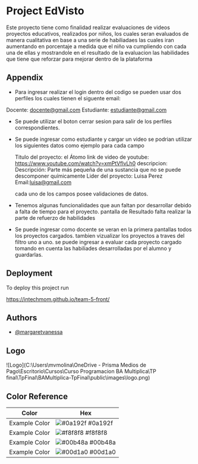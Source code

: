 
# Project EdVisto
Este proyecto tiene como finalidad realizar evaluaciones de videos proyectos educativos, realizados por niños, los cuales seran evaluados de manera cualitativa en base a una serie de habiliadaes las cuales iran aumentando en porcentaje a medida que el niño va cumpliendo con cada una de ellas y mostrandole en el resultado de la evaluacion las habilidades que tiene que reforzar para mejorar dentro de la plataforma  


## Appendix

- Para ingresar realizar el login dentro del codigo se pueden usar dos perfiles los cuales tienen el siguente email:

Docente:  docente@gmail.com
Estudiante: estudiante@gmail.com

- Se puede utilizar el boton cerrar sesion para salir de los perfiles correspondientes.

- Se puede ingresar como estudiante y cargar un video se podrian utilizar los siguientes datos como ejemplo para cada campo

    Titulo del proyecto: el Átomo
    link de video de youtube: https://www.youtube.com/watch?v=xmPtVflvLh0
    descripcion: Descripción: Parte más pequeña de una sustancia que no se puede descomponer químicamente
    Lider del proyecto: Luisa Perez
    Email:luisa@gmail.com

    cada uno de los campos posee validaciones de datos.

- Tenemos algunas funcionalidades que aun faltan por desarrollar debido a falta de tiempo para el proyecto.
    pantalla de Resultado falta realizar la parte de refuerzo de habilidades

- Se puede ingresar como docente se veran en la primera pantallas todos los proyectos cargados.
    tambien vizualizar los proyectos a traves del filtro uno a uno.
    se puede ingresar a evaluar cada proyecto cargado tomando en cuenta las habiliades desarrolladas por el alumno y guardarlas.

## Deployment
To deploy this project run

https://intechmom.github.io/team-5-front/


## Authors

- [@margaretvanessa](https://github.com/MargaretVanessa)

## Logo
![Logo](C:\Users\mvmolina\OneDrive - Prisma Medios de Pago\Escritorio\Cursos\Curso Programacion BA Multiplica\TP final\TpFinal\BAMultiplica-TpFinal\public\images\logo.png)

## Color Reference

| Color             | Hex                                                                |
| ----------------- | ------------------------------------------------------------------ |
| Example Color | ![#0a192f](https://via.placeholder.com/10/0a192f?text=+) #0a192f |
| Example Color | ![#f8f8f8](https://via.placeholder.com/10/f8f8f8?text=+) #f8f8f8 |
| Example Color | ![#00b48a](https://via.placeholder.com/10/00b48a?text=+) #00b48a |
| Example Color | ![#00d1a0](https://via.placeholder.com/10/00b48a?text=+) #00d1a0 |
